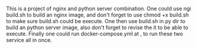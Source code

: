 This is a project of nginx and python server combination.
One could use ngi build.sh to build an nginx image, and don't forget to use chmod +x build.sh to make sure build.sh could be execute.
One then use build.sh in py dir to build an python server image, also don't forget to revise the it to be able to execute.
Finally one could run docker-compose.yml at , to run these two service all in once.
